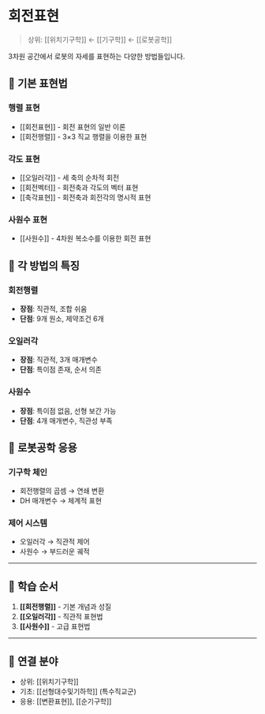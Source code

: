 # 회전표현

> 상위: [[위치기구학]] ← [[기구학]] ← [[로봇공학]]

3차원 공간에서 로봇의 자세를 표현하는 다양한 방법들입니다.

## 🔄 기본 표현법

### 행렬 표현
- [[회전표현]] - 회전 표현의 일반 이론
- [[회전행렬]] - 3×3 직교 행렬을 이용한 표현

### 각도 표현
- [[오일러각]] - 세 축의 순차적 회전
- [[회전벡터]] - 회전축과 각도의 벡터 표현
- [[축각표현]] - 회전축과 회전각의 명시적 표현

### 사원수 표현
- [[사원수]] - 4차원 복소수를 이용한 회전 표현

## 🎯 각 방법의 특징

### 회전행렬
- **장점**: 직관적, 조합 쉬움
- **단점**: 9개 원소, 제약조건 6개

### 오일러각
- **장점**: 직관적, 3개 매개변수
- **단점**: 특이점 존재, 순서 의존

### 사원수
- **장점**: 특이점 없음, 선형 보간 가능
- **단점**: 4개 매개변수, 직관성 부족

## 🔗 로봇공학 응용

### 기구학 체인
- 회전행렬의 곱셈 → 연쇄 변환
- DH 매개변수 → 체계적 표현

### 제어 시스템
- 오일러각 → 직관적 제어
- 사원수 → 부드러운 궤적

---

## 🎯 학습 순서

1. **[[회전행렬]]** - 기본 개념과 성질
2. **[[오일러각]]** - 직관적 표현법
3. **[[사원수]]** - 고급 표현법

---

## 🔗 연결 분야
- 상위: [[위치기구학]]
- 기초: [[선형대수및기하학]] (특수직교군)
- 응용: [[변환표현]], [[순기구학]]